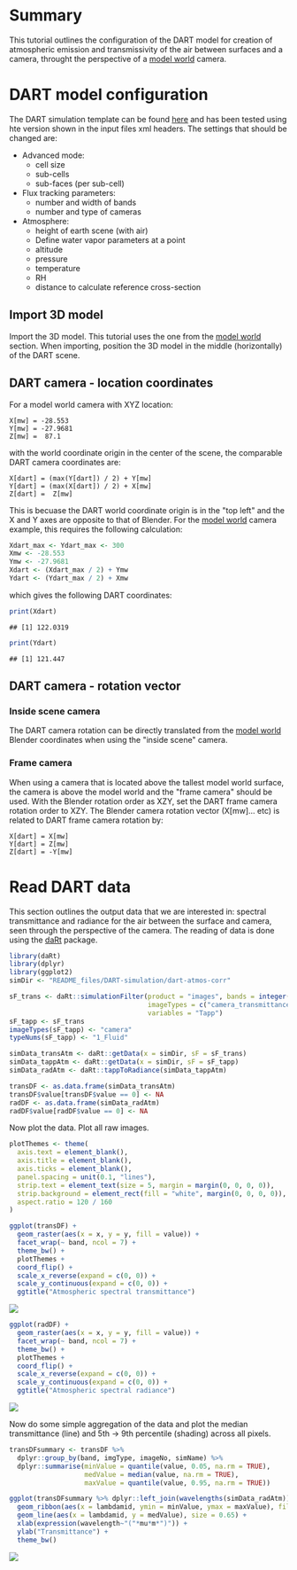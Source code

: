 # Summary 

This tutorial outlines the configuration of the DART model for creation of atmospheric emission and transmissivity of the air between surfaces and a camera, throught the perspective of a [model world](../Model-world) camera.

# DART model configuration

The DART simulation template can be found [here](README_files/DART-simulation) and has been tested using hte version shown in the input files xml headers. The settings that should be changed are:

- Advanced mode:
    - cell size 
    - sub-cells
    - sub-faces (per sub-cell)
- Flux tracking parameters:
    - number and width of bands
    - number and type of cameras
- Atmosphere:
    - height of earth scene (with air)
    - Define water vapor parameters at a point 
    - altitude
    - pressure
    - temperature
    - RH
    - distance to calculate reference cross-section

## Import 3D model

Import the 3D model. This tutorial uses the one from the [model world](../Model-world) section. When importing, position the 3D model in the middle (horizontally) of the DART scene.

## DART camera - location coordinates

For a model world camera with XYZ location:

```
X[mw] = -28.553
Y[mw] = -27.9681
Z[mw] =  87.1
```

with the world coordinate origin in the center of the scene, the comparable DART camera coordinates are:

```
X[dart] = (max(Y[dart]) / 2) + Y[mw]
Y[dart] = (max(X[dart]) / 2) + X[mw]
Z[dart] =  Z[mw]
```
This is becuase the DART world coordinate origin is in the "top left" and the X and Y axes are opposite to that of Blender. For the [model world](../Model-world) camera example, this requires the following calculation:


```r
Xdart_max <- Ydart_max <- 300
Xmw <- -28.553
Ymw <- -27.9681
Xdart <- (Xdart_max / 2) + Ymw
Ydart <- (Ydart_max / 2) + Xmw
```
which gives the following DART coordinates:


```r
print(Xdart)
```

```
## [1] 122.0319
```

```r
print(Ydart)
```

```
## [1] 121.447
```

## DART camera - rotation vector

### Inside scene camera

The DART camera rotation can be directly translated from the [model world](../Model-world) Blender coordinates when using the "inside scene" camera. 

### Frame camera

When using a camera that is located above the tallest model world surface, the camera is above the model world and the "frame camera" should be used. With the Blender rotation order as XZY, set the DART frame camera rotation order to XZY. The Blender camera rotation vector (X[mw]... etc) is related to DART frame camera rotation by: 

```
X[dart] = X[mw]
Y[dart] = Z[mw]
Z[dart] = -Y[mw]
```

# Read DART data

This section outlines the output data that we are interested in: spectral transmittance and radiance for the air between the surface and camera, seen through the perspective of the camera. The reading of data is done using the [daRt](https://github.com/willmorrison1/daRt) package.


```r
library(daRt)
library(dplyr)
library(ggplot2)
simDir <- "README_files/DART-simulation/dart-atmos-corr"

sF_trans <- daRt::simulationFilter(product = "images", bands = integer(), iters = "ITERX", 
                                   imageTypes = c("camera_transmittance"), typeNums = "",
                                   variables = "Tapp")
sF_tapp <- sF_trans
imageTypes(sF_tapp) <- "camera"
typeNums(sF_tapp) <- "1_Fluid"

simData_transAtm <- daRt::getData(x = simDir, sF = sF_trans)
simData_tappAtm <- daRt::getData(x = simDir, sF = sF_tapp)
simData_radAtm <- daRt::tappToRadiance(simData_tappAtm)

transDF <- as.data.frame(simData_transAtm)
transDF$value[transDF$value == 0] <- NA
radDF <- as.data.frame(simData_radAtm)
radDF$value[radDF$value == 0] <- NA
```

Now plot the data. Plot all raw images.

```r
plotThemes <- theme(
  axis.text = element_blank(),
  axis.title = element_blank(),
  axis.ticks = element_blank(), 
  panel.spacing = unit(0.1, "lines"),
  strip.text = element_text(size = 5, margin = margin(0, 0, 0, 0)),
  strip.background = element_rect(fill = "white", margin(0, 0, 0, 0)),
  aspect.ratio = 120 / 160
)

ggplot(transDF) +
  geom_raster(aes(x = x, y = y, fill = value)) +
  facet_wrap(~ band, ncol = 7) +
  theme_bw() +
  plotThemes +
  coord_flip() +
  scale_x_reverse(expand = c(0, 0)) +
  scale_y_continuous(expand = c(0, 0)) +
  ggtitle("Atmospheric spectral transmittance")
```

![](README_files/figure-markdown_github/unnamed-chunk-5-1.png)

```r
ggplot(radDF) +
  geom_raster(aes(x = x, y = y, fill = value)) +
  facet_wrap(~ band, ncol = 7) +
  theme_bw() +
  plotThemes +
  coord_flip() +
  scale_x_reverse(expand = c(0, 0)) +
  scale_y_continuous(expand = c(0, 0)) +
  ggtitle("Atmospheric spectral radiance")
```

![](README_files/figure-markdown_github/unnamed-chunk-5-2.png)

Now do some simple aggregation of the data and plot the median transmittance (line) and 5th -> 9th percentile (shading) across all pixels.

```r
transDFsummary <- transDF %>%
  dplyr::group_by(band, imgType, imageNo, simName) %>%
  dplyr::summarise(minValue = quantile(value, 0.05, na.rm = TRUE),
                   medValue = median(value, na.rm = TRUE),
                   maxValue = quantile(value, 0.95, na.rm = TRUE))

ggplot(transDFsummary %>% dplyr::left_join(wavelengths(simData_radAtm))) +
  geom_ribbon(aes(x = lambdamid, ymin = minValue, ymax = maxValue), fill = "grey") +
  geom_line(aes(x = lambdamid, y = medValue), size = 0.65) +
  xlab(expression(wavelength~"("*mu*m*")")) +
  ylab("Transmittance") + 
  theme_bw()
```

![](README_files/figure-markdown_github/unnamed-chunk-6-1.png)

